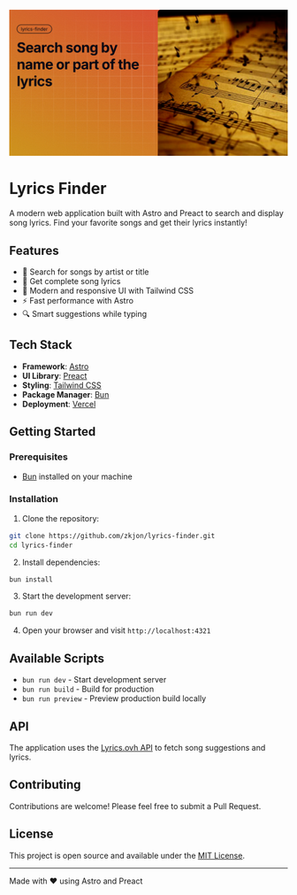 ![Lyrics Finder](./public/og-image.png)

# Lyrics Finder

A modern web application built with Astro and Preact to search and display song lyrics. Find your favorite songs and get their lyrics instantly!

## Features

- 🎵 Search for songs by artist or title
- 📝 Get complete song lyrics
- 🎨 Modern and responsive UI with Tailwind CSS
- ⚡ Fast performance with Astro
- 🔍 Smart suggestions while typing

## Tech Stack

- **Framework**: [Astro](https://astro.build/)
- **UI Library**: [Preact](https://preactjs.com/)
- **Styling**: [Tailwind CSS](https://tailwindcss.com/)
- **Package Manager**: [Bun](https://bun.sh/)
- **Deployment**: [Vercel](https://vercel.com/)

## Getting Started

### Prerequisites

- [Bun](https://bun.sh/) installed on your machine

### Installation

1. Clone the repository:
```bash
git clone https://github.com/zkjon/lyrics-finder.git
cd lyrics-finder
```

2. Install dependencies:
```bash
bun install
```

3. Start the development server:
```bash
bun run dev
```

4. Open your browser and visit `http://localhost:4321`

## Available Scripts

- `bun run dev` - Start development server
- `bun run build` - Build for production
- `bun run preview` - Preview production build locally

## API

The application uses the [Lyrics.ovh API](https://lyricsovh.docs.apiary.io/) to fetch song suggestions and lyrics.

## Contributing

Contributions are welcome! Please feel free to submit a Pull Request.

## License

This project is open source and available under the [MIT License](LICENSE).

---

Made with ❤️ using Astro and Preact